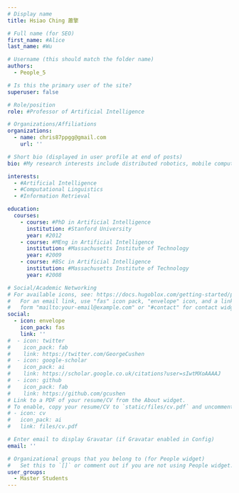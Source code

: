 ```yaml
---
# Display name
title: Hsiao Ching 蕭擎

# Full name (for SEO)
first_name: #Alice
last_name: #Wu

# Username (this should match the folder name)
authors:
  - People_5

# Is this the primary user of the site?
superuser: false

# Role/position
role: #Professor of Artificial Intelligence

# Organizations/Affiliations
organizations:
  - name: chris87ppgg@gmail.com
    url: ''

# Short bio (displayed in user profile at end of posts)
bio: #My research interests include distributed robotics, mobile computing and programmable matter.

interests:
  - #Artificial Intelligence
  - #Computational Linguistics
  - #Information Retrieval

education:
  courses:
    - course: #PhD in Artificial Intelligence
      institution: #Stanford University
      year: #2012
    - course: #MEng in Artificial Intelligence
      institution: #Massachusetts Institute of Technology
      year: #2009
    - course: #BSc in Artificial Intelligence
      institution: #Massachusetts Institute of Technology
      year: #2008

# Social/Academic Networking
# For available icons, see: https://docs.hugoblox.com/getting-started/page-builder/#icons
#   For an email link, use "fas" icon pack, "envelope" icon, and a link in the
#   form "mailto:your-email@example.com" or "#contact" for contact widget.
social:
  - icon: envelope
    icon_pack: fas
    link: ''
#  - icon: twitter
#    icon_pack: fab
#    link: https://twitter.com/GeorgeCushen
#  - icon: google-scholar
#    icon_pack: ai
#    link: https://scholar.google.co.uk/citations?user=sIwtMXoAAAAJ
#  - icon: github
#    icon_pack: fab
#    link: https://github.com/gcushen
# Link to a PDF of your resume/CV from the About widget.
# To enable, copy your resume/CV to `static/files/cv.pdf` and uncomment the lines below.
# - icon: cv
#   icon_pack: ai
#   link: files/cv.pdf

# Enter email to display Gravatar (if Gravatar enabled in Config)
email: ''

# Organizational groups that you belong to (for People widget)
#   Set this to `[]` or comment out if you are not using People widget.
user_groups:
  - Master Students
---
```


